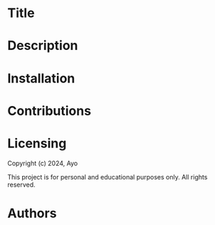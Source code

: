 # Title

# Description

# Installation

# Contributions 

# Licensing 
Copyright (c) 2024, Ayo

This project is for personal and educational purposes only. All rights reserved.

# Authors



